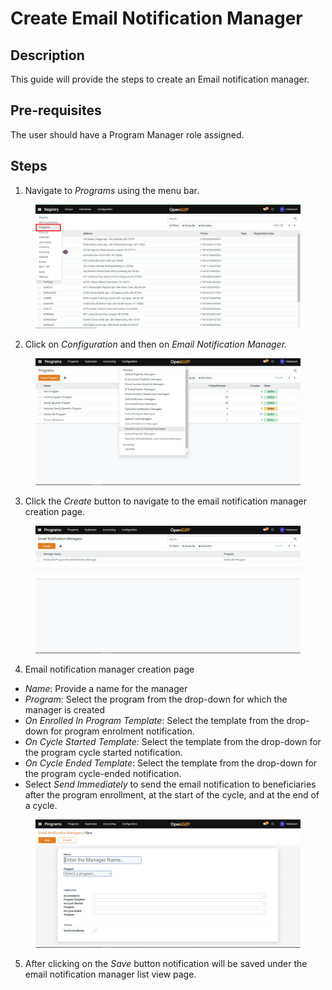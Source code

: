 # Create Email Notification Manager

## Description

This guide will provide the steps to create an Email notification manager.

## Pre-requisites

The user should have a Program Manager role assigned.

## Steps

1. Navigate to _Programs_ using the menu bar.

<figure><img src="../../../.gitbook/assets/programs.png" alt=""><figcaption></figcaption></figure>

2. Click on _Configuration_ and then on _Email Notification Manager._

<figure><img src="../../../.gitbook/assets/configuration.png" alt=""><figcaption></figcaption></figure>

3. Click the _Create_ button to navigate to the email notification manager creation page.

<figure><img src="../../../.gitbook/assets/email-notification-manager-listview-page.png" alt=""><figcaption></figcaption></figure>

4. Email notification manager creation page

* _Name_: Provide a name for the manager
* _Program_: Select the program from the drop-down for which the manager is created
* _On Enrolled In Program Template_: Select the template from the drop-down for program enrolment notification.
* _On Cycle Started Template:_ Select the template from the drop-down for the program cycle started notification.
* _On Cycle Ended Template_: Select the template from the drop-down for the program cycle-ended notification.
* Select _Send Immediately_ to send the email notification to beneficiaries after the program enrollment, at the start of the cycle, and at the end of a cycle.

<figure><img src="../../../.gitbook/assets/email-notification-manager-creation-page.png" alt=""><figcaption></figcaption></figure>

5. After clicking on the _Save_ button notification will be saved under the email notification manager list view page.
